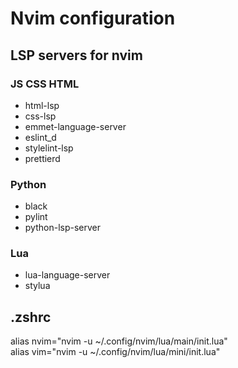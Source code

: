 <h1>Nvim configuration</h1>

<h2>LSP servers for nvim</h2>

<h3>JS CSS HTML</h3>

<ul>
    <li>html-lsp</li>
    <li>css-lsp</li>
    <li>emmet-language-server</li>
    <li>eslint_d</li>
    <li>stylelint-lsp</li>
    <li>prettierd</li>
</ul>

<h3>Python</h3>

<ul>
    <li>black</li>
    <li>pylint</li>
    <li>python-lsp-server</li>
</ul>

<h3>Lua</h3>

<ul>
    <li>lua-language-server</li>
    <li>stylua</li>
</ul>

<h2>.zshrc</h2>

alias nvim="nvim -u ~/.config/nvim/lua/main/init.lua" \
alias vim="nvim -u ~/.config/nvim/lua/mini/init.lua"
